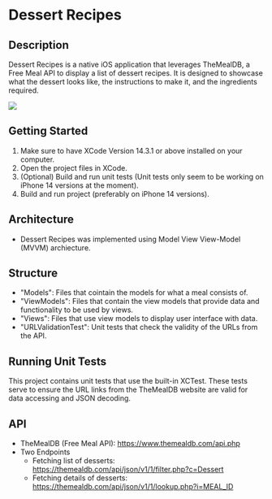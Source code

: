 #  Dessert Recipes

## Description

Dessert Recipes is a native iOS application that leverages TheMealDB, a Free Meal API to display a 
list of dessert recipes. It is designed to showcase what the dessert looks like, the instructions to make it, 
and the ingredients required.

![](https://github.com/rzheng2019/DessertRecipes/blob/main/DessertRecipesGif.gif)

## Getting Started

1. Make sure to have XCode Version 14.3.1 or above installed on your computer.
2. Open the project files in XCode.
3. (Optional) Build and run unit tests (Unit tests only seem to be working on iPhone 14 versions at the moment).
4. Build and run project (preferably on iPhone 14 versions).

## Architecture

- Dessert Recipes was implemented using Model View View-Model (MVVM) archiecture.

## Structure

- "Models": Files that cointain the models for what a meal consists of.
- "ViewModels": Files that contain the view models that provide data and functionality to be used by views.
- "Views": Files that use view models to display user interface with data.
- "URLValidationTest": Unit tests that check the validity of the URLs from the API.

## Running Unit Tests

This project contains unit tests that use the built-in XCTest. These tests serve to ensure the URL links
from the TheMealDB website are valid for data accessing and JSON decoding.

## API

- TheMealDB (Free Meal API): https://www.themealdb.com/api.php
- Two Endpoints 
    - Fetching list of desserts: https://themealdb.com/api/json/v1/1/filter.php?c=Dessert
    - Fetching details of desserts: https://themealdb.com/api/json/v1/1/lookup.php?i=MEAL_ID

